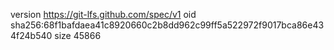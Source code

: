 version https://git-lfs.github.com/spec/v1
oid sha256:68f1bafdaea41c8920660c2b8dd962c99ff5a522972f9017bca86e434f24b540
size 45866
